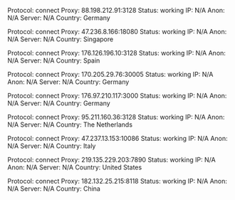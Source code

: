 Protocol: connect
Proxy: 88.198.212.91:3128
Status: working
IP: N/A
Anon: N/A
Server: N/A
Country: Germany

Protocol: connect
Proxy: 47.236.8.166:18080
Status: working
IP: N/A
Anon: N/A
Server: N/A
Country: Singapore

Protocol: connect
Proxy: 176.126.196.10:3128
Status: working
IP: N/A
Anon: N/A
Server: N/A
Country: Spain

Protocol: connect
Proxy: 170.205.29.76:30005
Status: working
IP: N/A
Anon: N/A
Server: N/A
Country: Germany

Protocol: connect
Proxy: 176.97.210.117:3000
Status: working
IP: N/A
Anon: N/A
Server: N/A
Country: Germany

Protocol: connect
Proxy: 95.211.160.36:3128
Status: working
IP: N/A
Anon: N/A
Server: N/A
Country: The Netherlands

Protocol: connect
Proxy: 47.237.13.153:10086
Status: working
IP: N/A
Anon: N/A
Server: N/A
Country: Italy

Protocol: connect
Proxy: 219.135.229.203:7890
Status: working
IP: N/A
Anon: N/A
Server: N/A
Country: United States

Protocol: connect
Proxy: 182.132.25.215:8118
Status: working
IP: N/A
Anon: N/A
Server: N/A
Country: China

